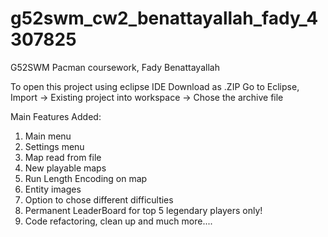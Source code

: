 # g52swm_cw2_benattayallah_fady_4307825

G52SWM Pacman coursework, Fady Benattayallah

To open this project using eclipse IDE
Download as .ZIP
Go to Eclipse, Import -> Existing project into workspace -> Chose the archive file

Main Features Added:
1. Main menu
2. Settings menu
3. Map read from file
4. New playable maps
5. Run Length Encoding on map
6. Entity images
7. Option to chose different difficulties
8. Permanent LeaderBoard for top 5 legendary players only!
9. Code refactoring, clean up
and much more....